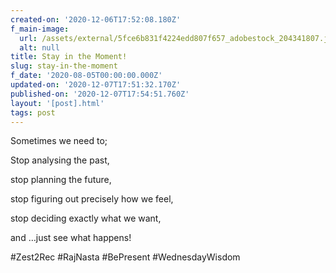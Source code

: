 ```yaml
---
created-on: '2020-12-06T17:52:08.180Z'
f_main-image:
  url: /assets/external/5fce6b831f4224edd807f657_adobestock_204341807.jpeg
  alt: null
title: Stay in the Moment!
slug: stay-in-the-moment
f_date: '2020-08-05T00:00:00.000Z'
updated-on: '2020-12-07T17:51:32.170Z'
published-on: '2020-12-07T17:54:51.760Z'
layout: '[post].html'
tags: post
---
```


Sometimes we need to; 

Stop analysing the past, 

stop planning the future,

stop figuring out precisely how we feel,

stop deciding exactly what we want,

and …just see what happens!

#Zest2Rec #RajNasta #BePresent #WednesdayWisdom
